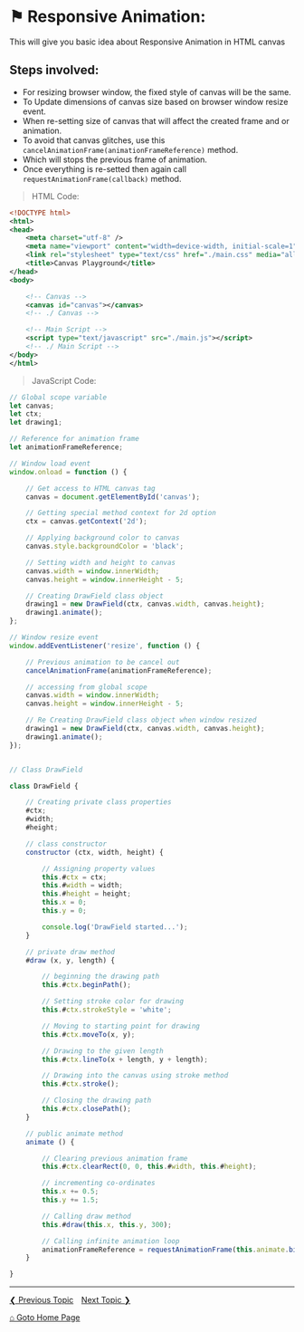 # &#9873; Responsive Animation:

This will give you basic idea about Responsive Animation in HTML canvas

## Steps involved:

- For resizing browser window, the fixed style of canvas will be the same.
- To Update dimensions of canvas size based on browser window resize event.
- When re-setting size of canvas that will affect the created frame and or animation.
- To avoid that canvas glitches, use this `cancelAnimationFrame(animationFrameReference)` method.
- Which will stops the previous frame of animation.
- Once everything is re-setted then again call `requestAnimationFrame(callback)` method. 


> HTML Code:

```xml
<!DOCTYPE html>
<html>
<head>
	<meta charset="utf-8" />
	<meta name="viewport" content="width=device-width, initial-scale=1" />
	<link rel="stylesheet" type="text/css" href="./main.css" media="all" />
	<title>Canvas Playground</title>
</head>
<body>

	<!-- Canvas -->
	<canvas id="canvas"></canvas>
	<!-- ./ Canvas -->

	<!-- Main Script -->
	<script type="text/javascript" src="./main.js"></script>
	<!-- ./ Main Script -->
</body>
</html>
```

> JavaScript Code:

```js
// Global scope variable
let canvas;
let ctx;
let drawing1;

// Reference for animation frame
let animationFrameReference;

// Window load event
window.onload = function () {

	// Get access to HTML canvas tag
	canvas = document.getElementById('canvas');

	// Getting special method context for 2d option
	ctx = canvas.getContext('2d');

	// Applying background color to canvas
	canvas.style.backgroundColor = 'black';

	// Setting width and height to canvas
	canvas.width = window.innerWidth;
	canvas.height = window.innerHeight - 5;

	// Creating DrawField class object
	drawing1 = new DrawField(ctx, canvas.width, canvas.height);
	drawing1.animate();
};

// Window resize event
window.addEventListener('resize', function () {

	// Previous animation to be cancel out
	cancelAnimationFrame(animationFrameReference);

	// accessing from global scope
	canvas.width = window.innerWidth;
	canvas.height = window.innerHeight - 5;	

	// Re Creating DrawField class object when window resized
	drawing1 = new DrawField(ctx, canvas.width, canvas.height);
	drawing1.animate();
});


// Class DrawField

class DrawField {

	// Creating private class properties
	#ctx;
	#width;
	#height;

	// class constructor
	constructor (ctx, width, height) {

		// Assigning property values
		this.#ctx = ctx;
		this.#width = width;
		this.#height = height;
		this.x = 0;
		this.y = 0;

		console.log('DrawField started...');	
	}

	// private draw method
	#draw (x, y, length) {		

		// beginning the drawing path
		this.#ctx.beginPath();

		// Setting stroke color for drawing
		this.#ctx.strokeStyle = 'white';

		// Moving to starting point for drawing
		this.#ctx.moveTo(x, y);

		// Drawing to the given length
		this.#ctx.lineTo(x + length, y + length);

		// Drawing into the canvas using stroke method
		this.#ctx.stroke();

		// Closing the drawing path
		this.#ctx.closePath();
	}

	// public animate method
	animate () {

		// Clearing previous animation frame
		this.#ctx.clearRect(0, 0, this.#width, this.#height);

		// incrementing co-ordinates
		this.x += 0.5;
		this.y += 1.5;

		// Calling draw method
		this.#draw(this.x, this.y, 300);	

		// Calling infinite animation loop
		animationFrameReference = requestAnimationFrame(this.animate.bind(this));
	}

}
```

---

[&#10094; Previous Topic](./moving-lines.md)&emsp;[Next Topic &#10095;](./responsive-animation.md)

[&#8962; Goto Home Page](../README.md)